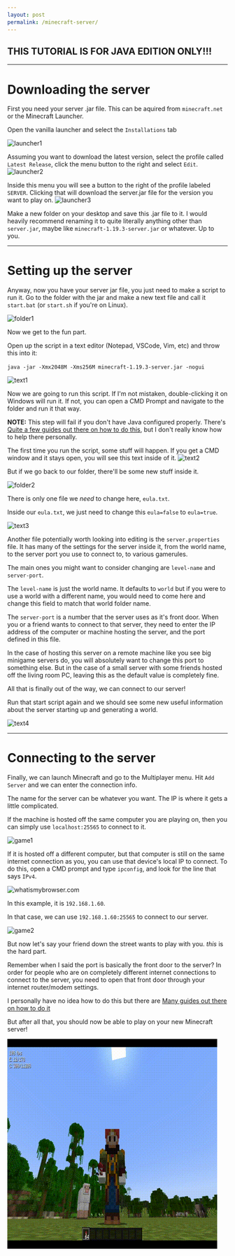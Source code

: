 ```yaml
---
layout: post
permalink: /minecraft-server/
---
```


## THIS TUTORIAL IS FOR **JAVA EDITION** ONLY!!!

---

# Downloading the server
      
First you need your server .jar file. This can be aquired from `minecraft.net` or the Minecraft Launcher.

Open the vanilla launcher and select the `Installations` tab

![launcher1](https://i.imgur.com/whQgrM2.png)

Assuming you want to download the latest version, select the profile called `Latest Release`, click the menu button to the right and select `Edit`.
![launcher2](https://i.imgur.com/X2iMbRo.png)

Inside this menu you will see a button to the right of the profile labeled `SERVER`. Clicking that will download the server.jar file for the version you want to play on.
![launcher3](https://i.imgur.com/BIQneRO.png)

Make a new folder on your desktop and save this .jar file to it. I would heavily recommend renaming it to quite literally anything other than `server.jar`, maybe like `minecraft-1.19.3-server.jar` or whatever. Up to you.

---

# Setting up the server

Anyway, now you have your server jar file, you just need to make a script to run it. Go to the folder with the jar and make a new text file and call it `start.bat` (or `start.sh` if you're on Linux).

![folder1](https://i.imgur.com/eTMuT1S.png)

Now we get to the fun part.

Open up the script in a text editor (Notepad, VSCode, Vim, etc) and throw this into it:

`java -jar -Xmx2048M -Xms256M minecraft-1.19.3-server.jar -nogui`

![text1](https://i.imgur.com/JmCsVpi.png)

Now we are going to run this script. If I'm not mistaken, double-clicking it on Windows will run it. If not, you can open a CMD Prompt and navigate to the folder and run it that way.

**NOTE:** This step will fail if you don't have Java configured properly. There's [Quite a few guides out there on how to do this](https://www.freecodecamp.org/news/install-openjdk-free-java-multi-os-guide/), but I don't really know how to help there personally.

The first time you run the script, some stuff will happen. If you get a CMD window and it stays open, you will see this text inside of it.
![text2](https://i.imgur.com/nLx0R5C.png)

But if we go back to our folder, there'll be some new stuff inside it.

![folder2](https://i.imgur.com/MNt5CjZ.png)

There is only one file we _need_ to change here, `eula.txt`.

Inside our `eula.txt`, we just need to change this `eula=false` to `eula=true`.

![text3](https://i.imgur.com/VCtae0T.png)

Another file potentially worth looking into editing is the `server.properties` file. It has many of the settings for the server inside it, from the world name, to the server port you use to connect to, to various gamerules.

The main ones you might want to consider changing are `level-name` and `server-port`.

The `level-name` is just the world name. It defaults to `world` but if you were to use a world with a different name, you would need to come here and change this field to match that world folder name.

The `server-port` is a number that the server uses as it's front door. When you or a friend wants to connect to that server, they need to enter the IP address of the computer or machine hosting the server, and the port defined in this file.

In the case of hosting this server on a remote machine like you see big minigame servers do, you will absolutely want to change this port to something else. But in the case of a small server with some friends hosted off the living room PC, leaving this as the default value is completely fine.

All that is finally out of the way, we can connect to our server!

Run that start script again and we should see some new useful information about the server starting up and generating a world.

![text4](https://i.imgur.com/gywcYbk.png)

---

# Connecting to the server

Finally, we can launch Minecraft and go to the Multiplayer menu. Hit `Add Server` and we can enter the connection info.

The name for the server can be whatever you want. The IP is where it gets a little complicated.

If the machine is hosted off the same computer you are playing on, then you can simply use `localhost:25565` to connect to it.

![game1](https://i.imgur.com/fCX8LOC.png)

If it is hosted off a different computer, but that computer is still on the same internet connection as you, you can use that device's local IP to connect. To do this, open a CMD prompt and type `ipconfig`, and look for the line that says `IPv4`.

![whatismybrowser.com](https://i.imgur.com/vm8gZcG.png)

In this example, it is `192.168.1.60`.

In that case, we can use `192.168.1.60:25565` to connect to our server.

![game2](https://i.imgur.com/BwIvG2x.png)

But now let's say your friend down the street wants to play with you. _this_ is the hard part.

Remember when I said the port is basically the front door to the server? In order for people who are on completely different internet connections to connect to the server, you need to open that front door through your internet router/modem settings.

I personally have no idea how to do this but there are [Many guides out there on how to do it](https://www.noip.com/support/knowledgebase/general-port-forwarding-guide/)

But after all that, you should now be able to play on your new Minecraft server!

![yay](/yay.gif)